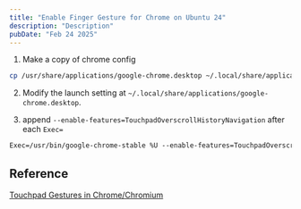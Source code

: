 ```yaml
---
title: "Enable Finger Gesture for Chrome on Ubuntu 24"
description: "Description"
pubDate: "Feb 24 2025"
---
```


1. Make a copy of chrome config

```bash
cp /usr/share/applications/google-chrome.desktop ~/.local/share/applications
```

2. Modify the launch setting at `~/.local/share/applications/google-chrome.desktop`.

3. append `--enable-features=TouchpadOverscrollHistoryNavigation` after each `Exec=`

```txt
Exec=/usr/bin/google-chrome-stable %U --enable-features=TouchpadOverscrollHistoryNavigation
```

## Reference

[Touchpad Gestures in Chrome/Chromium](https://www.reddit.com/r/gnome/comments/td8irt/touchpad_gestures_in_chromechromium/)
